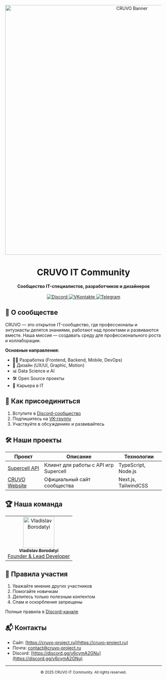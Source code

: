 <p align="center">
  <img src="https://cruvo-project.ru/Banner.png" alt="CRUVO Banner" width="800"/>
</p>

<h1 align="center">CRUVO IT Community</h1>

<p align="center">
  <strong>Сообщество IT-специалистов, разработчиков и дизайнеров</strong>
  <br>
  <br>
  <a href="https://discord.gg/v6cymA2GNu" target="_blank">
    <img src="https://img.shields.io/discord/1214562935196618763?label=Discord&logo=discord&style=for-the-badge&color=7289DA" alt="Discord">
  </a>
  <a href="https://vk.com/cruvo_it_community" target="_blank">
    <img src="https://img.shields.io/badge/VK-%234C75A3.svg?style=for-the-badge&logo=vk&logoColor=white" alt="VKontakte">
  </a>
  <a href="https://t.me/https://t.me/+qT5hn9vO7QplYjI6" target="_blank">
    <img src="https://img.shields.io/badge/Telegram-2CA5E0?style=for-the-badge&logo=telegram&logoColor=white" alt="Telegram">
  </a>
</p>

## 🚀 О сообществе

CRUVO — это открытое IT-сообщество, где профессионалы и энтузиасты делятся знаниями, работают над проектами и развиваются вместе. Наша миссия — создавать среду для профессионального роста и коллаборации.

**Основные направления:**
- 👨‍💻 Разработка (Frontend, Backend, Mobile, DevOps)
- 🎨 Дизайн (UX/UI, Graphic, Motion)
- 📊 Data Science и AI
- 🛠️ Open Source проекты
- 💼 Карьера в IT

## 📌 Как присоединиться

1. Вступите в [Discord-сообщество](https://discord.gg/v6cymA2GNu)
2. Подпишитесь на [VK-группу](https://vk.com/cruvo_it_community)
3. Участвуйте в обсуждениях и развивайтесь

## 🛠 Наши проекты

| Проект | Описание | Технологии |
|--------|----------|------------|
| [Supercell API](https://github.com/CRUVO-Project/supercell-api) | Клиент для работы с API игр Supercell | TypeScript, Node.js |
| [CRUVO Website](https://github.com/CRUVO-Project/CRUVO-Project.github.io) | Официальный сайт сообщества | Next.js, TailwindCSS |

## 🏆 Наша команда

<table>
  <tr>
    <td align="center">
      <a href="https://github.com/vladnet14">
        <img src="https://avatars.githubusercontent.com/u/24536684?v=4" width="100px;" alt="Vladislav Borodatyi"/>
        <br/>
        <sub><b>Vladislav Borodatyi</b></sub>
        <br/>
        <span>Founder & Lead Developer</span>
      </a>
    </td>
    <!-- Добавьте других участников команды аналогично -->
  </tr>
</table>

## 📝 Правила участия

1. Уважайте мнение других участников
2. Помогайте новичкам
3. Делитесь только полезным контентом
4. Спам и оскорбления запрещены

Полные правила в [Discord-канале](https://discord.gg/v6cymA2GNu)

## 📬 Контакты

- Сайт: [https://cruvo-project.ru](https://cruvo-project.ru)
- Почта: [contact@cruvo-project.ru](mailto:contact@cruvo-project.ru)
- Discord: [https://discord.gg/v6cymA2GNu](https://discord.gg/v6cymA2GNu)

---

<p align="center">
  <sub>© 2025 CRUVO IT Community. All rights reserved.</sub>
</p>
